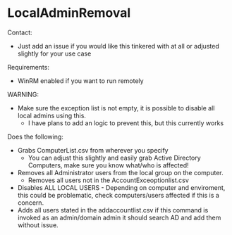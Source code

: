 # LocalAdminRemoval
Contact:  
- Just add an issue if you would like this tinkered with at all or adjusted slightly for your use case  

Requirements:  
- WinRM enabled if you want to run remotely  

WARNING:  
- Make sure the exception list is not empty, it is possible to disable all local admins using this.
  - I have plans to add an logic to prevent this, but this currently works

Does the following:  
- Grabs ComputerList.csv from wherever you specify   
  - You can adjust this slightly and easily grab Active Directory Computers, make sure you know what/who is affected!  
- Removes all Administrator users from the local group on the computer.  
  - Removes all users not in the AccountExceoptionlist.csv
- Disables ALL LOCAL USERS - Depending on computer and enviroment, this could be problematic, check computers/users affected if this is a concern.  
- Adds all users stated in the addaccountlist.csv if this command is invoked as an admin/domain admin it should search AD and add them without issue.        
